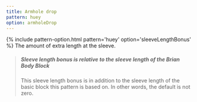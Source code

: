 ```yaml
---
title: Armhole drop
pattern: huey
option: armholeDrop
---
```

{% include pattern-option.html pattern='huey' option='sleeveLengthBonus' %}
The amount of extra length at the sleeve.

<blockquote class="tip">
  <h5 id="sleeve-length-bonus-is-relative-to-the-sleeve-length-of-the-brian-body-block">Sleeve length bonus is relative to the sleeve length of the Brian Body Block</h5>
  This sleeve length bonus is in addition to the sleeve length of the basic block
this pattern is based on. In other words, the default is not zero.
</blockquote>
